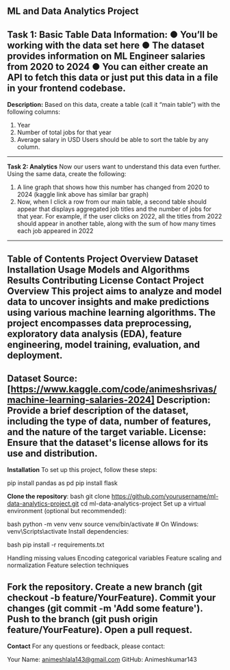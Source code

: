 **ML and Data Analytics Project**
--------------------------------------
**Task 1: Basic Table**
**Data Information:**
● You’ll be working with the data set here
● The dataset provides information on ML Engineer salaries from 2020 to 2024
● You can either create an API to fetch this data or just put this data in a file in your frontend
codebase.
--------------------------------------
**Description:**
Based on this data, create a table (call it “main table”) with the following columns:
1. Year
2. Number of total jobs for that year
3. Average salary in USD
Users should be able to sort the table by any column.
---------------------------------------
**Task 2: Analytics**
Now our users want to understand this data even further. Using the same data, create the following:
1. A line graph that shows how this number has changed from 2020 to 2024 (kaggle link above has
similar bar graph)
2. Now, when I click a row from our main table, a second table should appear that displays
aggregated job titles and the number of jobs for that year. For example, if the user clicks on
2022, all the titles from 2022 should appear in another table, along with the sum of how many
times each job appeared in 2022
---------------------------------------
**Table of Contents**
Project Overview
Dataset
Installation
Usage
Models and Algorithms
Results
Contributing
License
Contact
Project Overview
This project aims to analyze and model data to uncover insights and make predictions using various machine learning algorithms. The project encompasses data preprocessing, exploratory data analysis (EDA), feature engineering, model training, evaluation, and deployment.
---------------------------------------
**Dataset**
Source: [https://www.kaggle.com/code/animeshsrivas/machine-learning-salaries-2024]
Description: Provide a brief description of the dataset, including the type of data, number of features, and the nature of the target variable.
License: Ensure that the dataset's license allows for its use and distribution.
--------------------------------------
**Installation**
To set up this project, follow these steps:

pip install pandas as pd
pip install flask 

**Clone the repository**:
bash
git clone https://github.com/yourusername/ml-data-analytics-project.git
cd ml-data-analytics-project
Set up a virtual environment (optional but recommended):

bash
python -m venv venv
source venv/bin/activate  # On Windows: venv\Scripts\activate
Install dependencies:

bash
pip install -r requirements.txt

Handling missing values
Encoding categorical variables
Feature scaling and normalization
Feature selection techniques

Fork the repository.
Create a new branch (git checkout -b feature/YourFeature).
Commit your changes (git commit -m 'Add some feature').
Push to the branch (git push origin feature/YourFeature).
Open a pull request.
----------------------------------------
**Contact**
For any questions or feedback, please contact:

Your Name: animeshlala143@gmail.com
GitHub: Animeshkumar143
